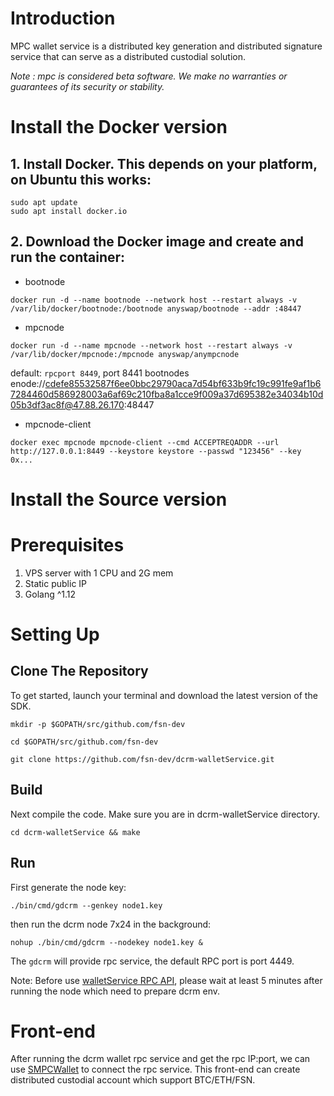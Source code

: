 # Introduction
MPC wallet service is a distributed key generation and distributed signature service that can serve as a distributed custodial solution.

*Note : mpc is considered beta software. We make no warranties or guarantees of its security or stability.*

# Install the Docker version
## 1. Install Docker. This depends on your platform, on Ubuntu this works:
```
sudo apt update
sudo apt install docker.io
```
## 2. Download the Docker image and create and run the container:
- bootnode
```
docker run -d --name bootnode --network host --restart always -v /var/lib/docker/bootnode:/bootnode anyswap/bootnode --addr :48447
```
- mpcnode
```
docker run -d --name mpcnode --network host --restart always -v /var/lib/docker/mpcnode:/mpcnode anyswap/anympcnode
```
default: `rpcport 8449`, port 8441 bootnodes enode://cdefe85532587f6ee0bbc29790aca7d54bf633b9fc19c991fe9af1b67284460d586928003a6af69c210fba8a1cce9f009a37d695382e34034b10d05b3df3ac8f@47.88.26.170:48447
- mpcnode-client
```
docker exec mpcnode mpcnode-client --cmd ACCEPTREQADDR --url http://127.0.0.1:8449 --keystore keystore --passwd "123456" --key 0x...
```

# Install the Source version
# Prerequisites
1. VPS server with 1 CPU and 2G mem
2. Static public IP
3. Golang ^1.12

# Setting Up
## Clone The Repository
To get started, launch your terminal and download the latest version of the SDK.
```
mkdir -p $GOPATH/src/github.com/fsn-dev

cd $GOPATH/src/github.com/fsn-dev

git clone https://github.com/fsn-dev/dcrm-walletService.git
```
## Build
Next compile the code.  Make sure you are in dcrm-walletService directory.
```
cd dcrm-walletService && make
```

## Run
First generate the node key: 
```
./bin/cmd/gdcrm --genkey node1.key
```

then run the dcrm node 7x24 in the background:
```
nohup ./bin/cmd/gdcrm --nodekey node1.key &
```
The `gdcrm` will provide rpc service, the default RPC port is port 4449.

Note: 
Before use [walletService RPC API](https://github.com/fsn-dev/dcrm-walletService/wiki/walletService-RPC-API), please wait at least 5 minutes after running the node which need to prepare dcrm env.

# Front-end

After running the dcrm wallet rpc service and get the rpc IP:port, we can use [SMPCWallet](https://github.com/fsn-dev/SMPCWallet/releases) to connect the rpc service. This front-end can create distributed custodial account which support BTC/ETH/FSN.


